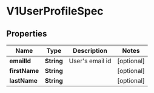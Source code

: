 # V1UserProfileSpec

## Properties
Name | Type | Description | Notes
------------ | ------------- | ------------- | -------------
**emailId** | **String** | User&#x27;s email id |  [optional]
**firstName** | **String** |  |  [optional]
**lastName** | **String** |  |  [optional]
